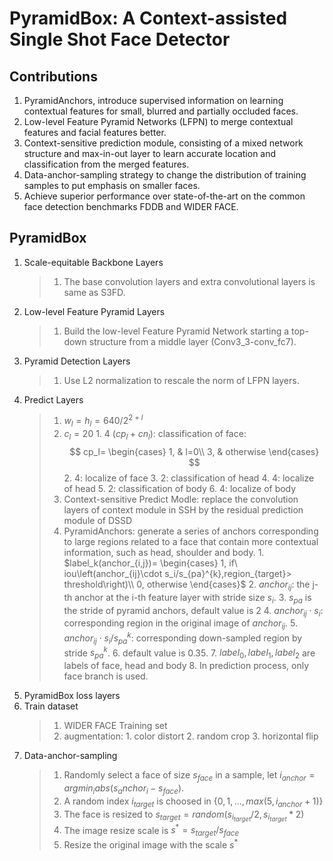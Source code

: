 # PyramidBox: A Context-assisted Single Shot Face Detector
## Contributions
1. PyramidAnchors, introduce supervised information on learning contextual features for small, blurred and partially occluded faces.
2. Low-level Feature Pyramid Networks (LFPN) to merge contextual features and facial features better. 
3. Context-sensitive prediction module, consisting of a mixed network structure and max-in-out layer to learn accurate location and classification from the merged features.
4. Data-anchor-sampling strategy to change the distribution of training samples to put emphasis on smaller faces.
5. Achieve superior performance over state-of-the-art on the common face detection benchmarks FDDB and WIDER FACE.
## PyramidBox
1. Scale-equitable Backbone Layers
    >1. The base convolution layers and extra convolutional layers is same as S3FD.
2. Low-level Feature Pyramid Layers
    >1. Build the low-level Feature Pyramid Network starting a top-down structure from a middle layer (Conv3_3-conv_fc7).
3. Pyramid Detection Layers 
    >1. Use L2 normalization to rescale the norm of LFPN layers.
4. Predict Layers
    >1. $w_l=h_l=640/2^{2+l}$
    >2. $c_l=20$
        1. 4 ($cp_l+cn_l$): classification of face: 
        $$ cp_l= 
    \begin{cases} 
    1,  & l=0\\ 
    3, & otherwise
    \end{cases} $$
        2. 4: localize of face
        3. 2: classification of head
        4. 4: localize of head
        5. 2: classification of body
        6. 4: localize of body
    >3. Context-sensitive Predict Modle: replace the convolution layers of context module in SSH by the residual prediction module of DSSD
    >4. PyramidAnchors: generate a series of anchors corresponding to large regions related to a face that contain more contextual information, such as head, shoulder and body.
        1. $label_k(anchor_{i,j})=
        \begin{cases}
        1, if\ iou\left(anchor_{ij}\cdot s_i/s_{pa}^{k},region_{target}> threshold\right)\\
        0, otherwise
        \end{cases}$
        2. $anchor_{ij}$: the j-th anchor at the i-th feature layer with stride size $s_i$. 
        3. $s_{pa}$ is the stride of pyramid anchors, default value is 2
        4. $anchor_{ij}\cdot s_i$: corresponding region in the original image of $anchor_{ij}$. 
        5. $anchor_{ij}\cdot s_i/s_{pa}^{k}$: corresponding down-sampled region by stride $s_{pa}^{k}$. 
        6. default value is 0.35. 
        7. $label_0, label_1, label_2$ are labels of face, head and body
        8. In prediction process, only face branch is used. 
5. PyramidBox loss layers
6. Train dataset
    >1. WIDER FACE Training set
    >2. augmentation: 
        1. color distort
        2. random crop
        3. horizontal flip
7. Data-anchor-sampling
    >1. Randomly select a face of size $s_{face}$ in a sample, let $i_{anchor}=argmin_iabs(s_anchor_i-s_{face})$.
    >2. A random index $i_{target}$ is choosed in $\{0,1,...,max(5, i_{anchor}+1)\}$
    >3. The face is resized to $s_{target}=random(s_{i_{target}}/2, s_{i_{target}}*2)$
    >4. The image resize scale is $s^*=s_{target}/s_{face}$
    >5. Resize the original image with the scale $s^{*}$
